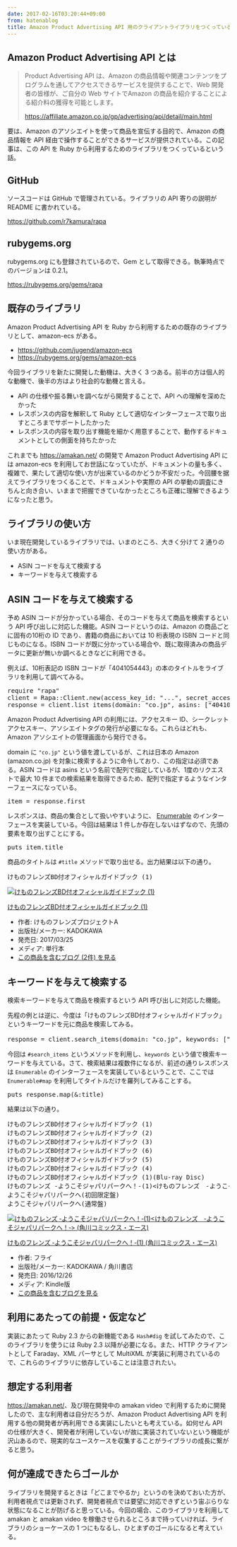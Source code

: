 ```yaml
---
date: 2017-02-16T03:20:44+09:00
from: hatenablog
title: Amazon Product Advertising API 用のクライアントライブラリをつくっている
---
```


<h2>Amazon Product Advertising API とは</h2>

<blockquote>
<p>Product Advertising API は、Amazon の商品情報や関連コンテンツをプログラムを通してアクセスできるサービスを提供することで、Web 開発者の皆様が、ご自分の Web サイトでAmazon の商品を紹介することによる紹介料の獲得を可能とします。</p>

<p><a href="https://affiliate.amazon.co.jp/gp/advertising/api/detail/main.html">https://affiliate.amazon.co.jp/gp/advertising/api/detail/main.html</a></p>
</blockquote>

<p>要は、Amazon のアソシエイトを使って商品を宣伝する目的で、Amazon の商品情報を API 経由で操作することができるサービスが提供されている。この記事は、この API を Ruby から利用するためのライブラリをつくっているという話。</p>

<h2>GitHub</h2>

<p>ソースコードは GitHub で管理されている。ライブラリの API 寄りの説明が README に書かれている。</p>

<p><a href="https://github.com/r7kamura/rapa">https://github.com/r7kamura/rapa</a></p>

<h2>rubygems.org</h2>

<p>rubygems.org にも登録されているので、Gem として取得できる。執筆時点でのバージョンは 0.2.1。</p>

<p><a href="https://rubygems.org/gems/rapa">https://rubygems.org/gems/rapa</a></p>

<h2>既存のライブラリ</h2>

<p>Amazon Product Advertising API を Ruby から利用するための既存のライブラリとして、amazon-ecs がある。</p>

<ul>
<li><a href="https://github.com/jugend/amazon-ecs">https://github.com/jugend/amazon-ecs</a></li>
<li><a href="https://rubygems.org/gems/amazon-ecs">https://rubygems.org/gems/amazon-ecs</a></li>
</ul>


<p>今回ライブラリを新たに開発した動機は、大きく 3 つある。前半の方は個人的な動機で、後半の方はより社会的な動機と言える。</p>

<ul>
<li>API の仕様や振る舞いを調べながら開発することで、API への理解を深めたかった</li>
<li>レスポンスの内容を解釈して Ruby として適切なインターフェースで取り出すところまでサポートしたかった</li>
<li>レスポンスの内容を取り出す機能を細かく用意することで、動作するドキュメントとしての側面を持ちたかった</li>
</ul>


<p>これまでも <a href="https://amakan.net/">https://amakan.net/</a> の開発で Amazon Product Advertising API には amazon-ecs を利用してお世話になっていたが、ドキュメントの量も多く、複雑で、果たして適切な使い方が出来ているのかどうか不安だった。今回腰を据えてライブラリをつくることで、ドキュメントや実際の API の挙動の調査にきちんと向き合い、いままで把握できていなかったところも正確に理解できるようになったと思う。</p>

<h2>ライブラリの使い方</h2>

<p>いま現在開発しているライブラリでは、いまのところ、大きく分けて 2 通りの使い方がある。</p>

<ul>
<li>ASIN コードを与えて検索する</li>
<li>キーワードを与えて検索する</li>
</ul>


<h2>ASIN コードを与えて検索する</h2>

<p>予め ASIN コードが分かっている場合、そのコードを与えて商品を検索するという API 呼び出しに対応した機能。ASIN コードというのは、Amazon の商品ごとに固有の10桁の ID であり、書籍の商品においては 10 桁表現の ISBN コードと同じものになる。ISBN コードが既に分かっている場合や、既に取得済みの商品データに更新が無いか調べるときなどに利用できる。</p>

<p>例えば、10桁表記の ISBN コードが「4041054443」の本のタイトルをライブラリを利用して調べてみる。</p>

<pre class="code lang-ruby" data-lang="ruby" data-unlink><span class="synPreProc">require</span> <span class="synSpecial">"</span><span class="synConstant">rapa</span><span class="synSpecial">"</span>
client = <span class="synType">Rapa</span>::<span class="synType">Client</span>.new(<span class="synConstant">access_key_id</span>: <span class="synSpecial">"</span><span class="synConstant">...</span><span class="synSpecial">"</span>, <span class="synConstant">secret_access_key</span>: <span class="synSpecial">"</span><span class="synConstant">...</span><span class="synSpecial">"</span>, <span class="synConstant">associate_tag</span>: <span class="synSpecial">"</span><span class="synConstant">...</span><span class="synSpecial">"</span>)
response = client.list_items(<span class="synConstant">domain</span>: <span class="synSpecial">"</span><span class="synConstant">co.jp</span><span class="synSpecial">"</span>, <span class="synConstant">asins</span>: [<span class="synSpecial">"</span><span class="synConstant">4041054443</span><span class="synSpecial">"</span>])
</pre>


<p>Amazon Product Advertising API の利用には、アクセスキー ID、シークレットアクセスキー、アソシエイトタグの発行が必要になる。これらはどれも、Amazon アソシエイトの管理画面から発行できる。</p>

<p>domain に <code>"co.jp"</code> という値を渡しているが、これは日本の Amazon (amazon.co.jp) を対象に検索するように命令しており、この指定は必須である。ASIN コードは asins という名前で配列で指定しているが、1度のリクエストで最大 10 件までの検索結果を取得できるため、配列で指定するようなインターフェースになっている。</p>

<pre class="code lang-ruby" data-lang="ruby" data-unlink>item = response.first
</pre>


<p>レスポンスは、商品の集合として扱いやすいように、 <a href="https://docs.ruby-lang.org/ja/latest/class/Enumerable.html">Enumerable</a> のインターフェースを実装している。今回は結果は 1 件しか存在しないはずなので、先頭の要素を取り出すことにする。</p>

<pre class="code lang-ruby" data-lang="ruby" data-unlink>puts item.title
</pre>


<p>商品のタイトルは <code>#title</code> メソッドで取り出せる。出力結果は以下の通り。</p>

<pre class="code" data-lang="" data-unlink>けものフレンズBD付オフィシャルガイドブック (1)</pre>


<p></p><div class="hatena-asin-detail">
<a href="http://www.amazon.co.jp/exec/obidos/ASIN/4041054443/r7kamura-22/"><img src="https://images-fe.ssl-images-amazon.com/images/I/51haZwuW0kL._SL160_.jpg" class="hatena-asin-detail-image" alt="けものフレンズBD付オフィシャルガイドブック (1)" title="けものフレンズBD付オフィシャルガイドブック (1)"></a><div class="hatena-asin-detail-info">
<p class="hatena-asin-detail-title"><a href="http://www.amazon.co.jp/exec/obidos/ASIN/4041054443/r7kamura-22/">けものフレンズBD付オフィシャルガイドブック (1)</a></p>
<ul>
<li>
<span class="hatena-asin-detail-label">作者:</span> けものフレンズプロジェクトA</li>
<li>
<span class="hatena-asin-detail-label">出版社/メーカー:</span> KADOKAWA</li>
<li>
<span class="hatena-asin-detail-label">発売日:</span> 2017/03/25</li>
<li>
<span class="hatena-asin-detail-label">メディア:</span> 単行本</li>
<li><a href="http://d.hatena.ne.jp/asin/4041054443/r7kamura-22" target="_blank">この商品を含むブログ (2件) を見る</a></li>
</ul>
</div>
<div class="hatena-asin-detail-foot"></div>
</div>

<h2>キーワードを与えて検索する</h2>

<p>検索キーワードを与えて商品を検索するという API 呼び出しに対応した機能。</p>

<p>先程の例とは逆に、今度は「けものフレンズBD付オフィシャルガイドブック」というキーワードを元に商品を検索してみる。</p>

<pre class="code lang-ruby" data-lang="ruby" data-unlink>response = client.search_items(<span class="synConstant">domain</span>: <span class="synSpecial">"</span><span class="synConstant">co.jp</span><span class="synSpecial">"</span>, <span class="synConstant">keywords</span>: [<span class="synSpecial">"</span><span class="synConstant">けものフレンズBD付オフィシャルガイドブック</span><span class="synSpecial">"</span>])
</pre>


<p>今回は <code>#search_items</code> というメソッドを利用し、<code>keywords</code> という値で検索キーワードを与えている。さて、検索結果は複数件になるが、前述の通りレスポンスは <code>Enumerable</code> のインターフェースを実装しているということで、ここでは <code>Enumerable#map</code> を利用してタイトルだけを羅列してみることする。</p>

<pre class="code lang-ruby" data-lang="ruby" data-unlink>puts response.map(&amp;<span class="synConstant">:title</span>)
</pre>


<p>結果は以下の通り。</p>

<pre class="code" data-lang="" data-unlink>けものフレンズBD付オフィシャルガイドブック (1)
けものフレンズBD付オフィシャルガイドブック (2)
けものフレンズBD付オフィシャルガイドブック (3)
けものフレンズBD付オフィシャルガイドブック (6)
けものフレンズBD付オフィシャルガイドブック (5)
けものフレンズBD付オフィシャルガイドブック (4)
けものフレンズBD付オフィシャルガイドブック (1)(Blu-ray Disc)
けものフレンズ ‐ようこそジャパリパークへ！‐(1)&lt;けものフレンズ　‐ようこそジャパリパークへ！‐&gt; (角川コミックス・エース)
ようこそジャパリパークへ(初回限定盤)
ようこそジャパリパークへ(通常盤)</pre>


<p></p><div class="hatena-asin-detail">
<a href="http://www.amazon.co.jp/exec/obidos/ASIN/B01NAGGOQI/r7kamura-22/"><img src="https://images-fe.ssl-images-amazon.com/images/I/516KYPBKtJL._SL160_.jpg" class="hatena-asin-detail-image" alt="けものフレンズ ‐ようこそジャパリパークへ！‐(1)&lt;けものフレンズ　‐ようこそジャパリパークへ！‐&gt; (角川コミックス・エース)" title="けものフレンズ ‐ようこそジャパリパークへ！‐(1)&lt;けものフレンズ　‐ようこそジャパリパークへ！‐&gt; (角川コミックス・エース)"></a><div class="hatena-asin-detail-info">
<p class="hatena-asin-detail-title"><a href="http://www.amazon.co.jp/exec/obidos/ASIN/B01NAGGOQI/r7kamura-22/">けものフレンズ ‐ようこそジャパリパークへ！‐(1) (角川コミックス・エース)</a></p>
<ul>
<li>
<span class="hatena-asin-detail-label">作者:</span> フライ</li>
<li>
<span class="hatena-asin-detail-label">出版社/メーカー:</span> KADOKAWA / 角川書店</li>
<li>
<span class="hatena-asin-detail-label">発売日:</span> 2016/12/26</li>
<li>
<span class="hatena-asin-detail-label">メディア:</span> Kindle版</li>
<li><a href="http://d.hatena.ne.jp/asin/B01NAGGOQI/r7kamura-22" target="_blank">この商品を含むブログを見る</a></li>
</ul>
</div>
<div class="hatena-asin-detail-foot"></div>
</div>

<h2>利用にあたっての前提・仮定など</h2>

<p>実装にあたって Ruby 2.3 からの新機能である <code>Hash#dig</code> を試してみたので、このライブラリを使うには Ruby 2.3 以降が必要になる。また、HTTP クライアントとして Faraday、XML パーサとして MultiXML が実装に利用されているので、これらのライブラリに依存していることは注意されたい。</p>

<h2>想定する利用者</h2>

<p><a href="https://amakan.net/">https://amakan.net/</a>、及び現在開発中の amakan video で利用するために開発したので、主な利用者は自分だろうが、Amazon Product Advertising API を利用する他の開発者が再利用できる実装にしたいとも考えている。如何せん API の仕様が大きく、開発者が利用していないが故に実装されていないという機能が沢山あるので、現実的なユースケースを収集することがライブラリの成長に繋がると思う。</p>

<h2>何が達成できたらゴールか</h2>

<p>ライブラリを開発するときは「どこまでやるか」というのを決めておいた方が、利用者視点では更新されず、開発者視点では要望に対応できずという宙ぶらりな状態になることが防げると思っている。今回の場合、このライブラリを利用して amakan と amakan video を稼働させられるところまで持っていければ、ライブラリのショーケースの 1 つにもなるし、ひとまずのゴールになると考えている。</p>

